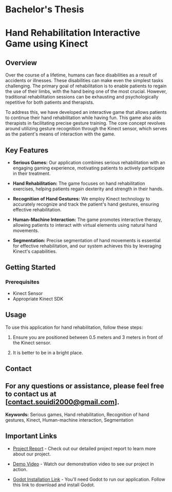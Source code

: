 # Bachelor's Thesis



# Hand Rehabilitation Interactive Game using Kinect

## Overview

Over the course of a lifetime, humans can face disabilities as a result of accidents or illnesses. These disabilities can make even the simplest tasks challenging. The primary goal of rehabilitation is to enable patients to regain the use of their limbs, with the hand being one of the most crucial. However, traditional rehabilitation sessions can be exhausting and psychologically repetitive for both patients and therapists.

To address this, we have developed an interactive game that allows patients to continue their hand rehabilitation while having fun. This game also aids therapists in facilitating precise gesture training. The core concept revolves around utilizing gesture recognition through the Kinect sensor, which serves as the patient's means of interaction with the game.

## Key Features

- **Serious Games:** Our application combines serious rehabilitation with an engaging gaming experience, motivating patients to actively participate in their treatment.

- **Hand Rehabilitation:** The game focuses on hand rehabilitation exercises, helping patients regain dexterity and strength in their hands.

- **Recognition of Hand Gestures:** We employ Kinect technology to accurately recognize and track the patient's hand gestures, ensuring effective rehabilitation.

- **Human-Machine Interaction:** The game promotes interactive therapy, allowing patients to interact with virtual elements using natural hand movements.

- **Segmentation:** Precise segmentation of hand movements is essential for effective rehabilitation, and our system achieves this by leveraging Kinect's capabilities.

## Getting Started

### Prerequisites

- Kinect Sensor
- Appropriate Kinect SDK


## Usage

To use this application for hand rehabilitation, follow these steps:

1. Ensure you are positioned between 0.5 meters and 3 meters in front of the Kinect sensor.

2. It is better to be in a bright place.



## Contact

For any questions or assistance, please feel free to contact us at [contact.souidi2000@gmail.com].
---

**Keywords:** Serious games, Hand rehabilitation, Recognition of hand gestures, Kinect, Human-machine interaction, Segmentation

## Important Links

- [Project Report](https://drive.google.com/drive/folders/1j3fUEUfS6EZ6URfqZsk7y26nqXtXbYLA?usp=sharing) - Check out our detailed project report to learn more about our project.

- [Demo Video](https://drive.google.com/drive/folders/1j3fUEUfS6EZ6URfqZsk7y26nqXtXbYLA?usp=sharing) - Watch our demonstration video to see our project in action.

- [Godot Installation Link](https://drive.google.com/drive/folders/1IJlykjOZv08gzIJ0TO_CX5X8wMmLOEKv?usp=sharing) - You'll need Godot to run our application. Follow this link to download and install Godot.






